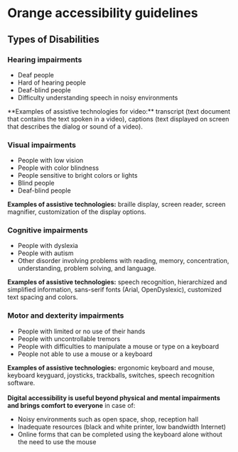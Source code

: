 # Orange accessibility guidelines
<h2 class="page-title">Types of Disabilities</h2>

<script>$(document).ready(function () {
    setBreadcrumb([{"label":"Disability situations"}]);
    addSubMenu([
        {"label":"Cognitive disability","url":"focus-cognitif.html"},
        {"label":"Older people","url":"focus-seniors.html"}
    ]);
});</script>

### Hearing impairments
<div class="axs-picto auditif">
    <ul>
        <li>Deaf people</li>
        <li>Hard of hearing people</li>
        <li>Deaf-blind people</li>
        <li>Difficulty understanding speech in noisy environments</li>
    </ul>
**Examples of assistive technologies for video:** transcript (text document that contains the text spoken in a video), captions (text displayed on screen that describes the dialog or sound of a video). 

</div>

### Visual impairments

<div class="axs-picto visuel">
    <ul>
        <li>People with low vision</li>
        <li>People with color blindness </li>
        <li>People sensitive to bright colors or lights</li>
        <li>Blind people</li>
        <li>Deaf-blind people</li>
    </ul>

**Examples of assistive technologies:** braille display, screen reader, screen magnifier, customization of the display options. 

</div>

### Cognitive impairments

<div class="axs-picto cognitif">
    <ul>
        <li>People with dyslexia</li>
        <li>People with autism</li>
        <li>Other disorder involving problems with reading, memory, concentration, understanding, problem solving, and language. </li>
    </ul>

**Examples of assistive technologies:** speech recognition, hierarchized and simplified information, sans-serif fonts (Arial, OpenDyslexic), customized text spacing and colors.

</div>

### Motor and dexterity impairments
<div class="axs-picto dexterity">
    <ul>
        <li>People with limited or no use of their hands</li> 
        <li>People with uncontrollable tremors</li>
        <li>People with difficulties to manipulate a mouse or type on a keyboard</li>
        <li>People not able to use a mouse or a keyboard</li>
    </ul>

**Examples of assistive technologies:** ergonomic keyboard and mouse, keyboard keyguard, joysticks, trackballs, switches, speech recognition software.  
&nbsp;  
**Digital accessibility is useful beyond physical and mental impairments and brings comfort to everyone** in case of: 

<ul>
    <li>Noisy environments such as open space, shop, reception hall</li>
    <li>Inadequate resources (black and white printer, low bandwidth Internet)</li>
    <li>Online forms that can be completed using the keyboard alone without the need to use the mouse</li>
</ul>

</div>

<!--  This file is part of a11y-guidelines | Our vision of mobile & web accessibility guidelines and best practices, with valid/invalid examples.
 Copyright (C) 2016  Orange SA
 See the Creative Commons Legal Code Attribution-ShareAlike 3.0 Unported License for more details (LICENSE file). -->